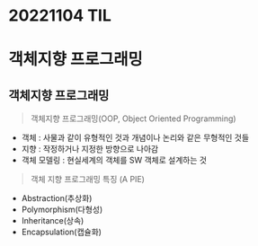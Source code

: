 # 20221104 TIL

# 객체지향 프로그래밍

## 객체지향 프로그래밍

> 객체지향 프로그래밍(OOP, Object Oriented Programming)

- 객체 : 사물과 같이 유형적인 것과 개념이나 논리와 같은 무형적인 것들
- 지향 : 작정하거나 지정한 방향으로 나아감
- 객체 모델링 : 현실세계의 객체를 SW 객체로 설계하는 것

> 객체 지향 프로그래밍 특징 (A PIE)

  - Abstraction(추상화)
  - Polymorphism(다형성)
  - Inheritance(상속)
  - Encapsulation(캡슐화)